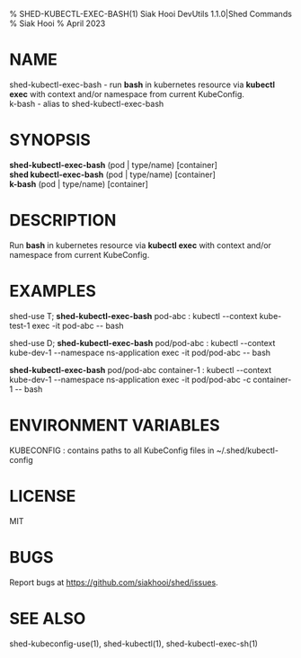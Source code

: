 % SHED-KUBECTL-EXEC-BASH(1) Siak Hooi DevUtils 1.1.0|Shed Commands
% Siak Hooi
% April 2023

# NAME
shed-kubectl-exec-bash - run **bash** in kubernetes resource via **kubectl exec** with context and/or namespace from current KubeConfig.\
k-bash - alias to shed-kubectl-exec-bash

# SYNOPSIS
**shed-kubectl-exec-bash** (pod | type/name) [container]\
**shed kubectl-exec-bash** (pod | type/name) [container]\
**k-bash** (pod | type/name) [container]

# DESCRIPTION
Run **bash** in kubernetes resource via **kubectl exec** with context and/or namespace from current KubeConfig.

# EXAMPLES
shed-use T; **shed-kubectl-exec-bash** pod-abc
: kubectl \-\-context kube-test-1 exec -it pod-abc \-\- bash

shed-use D; **shed-kubectl-exec-bash** pod/pod-abc
: kubectl \-\-context kube-dev-1 \-\-namespace ns-application exec -it pod/pod-abc \-\- bash

**shed-kubectl-exec-bash** pod/pod-abc container-1
: kubectl \-\-context kube-dev-1 \-\-namespace ns-application exec -it pod/pod-abc -c container-1 \-\- bash

# ENVIRONMENT VARIABLES
KUBECONFIG
: contains paths to all KubeConfig files in ~/.shed/kubectl-config

# LICENSE
MIT

# BUGS
Report bugs at https://github.com/siakhooi/shed/issues.

# SEE ALSO
shed-kubeconfig-use(1), shed-kubectl(1), shed-kubectl-exec-sh(1)
